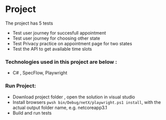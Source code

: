 # Project

The project has 5 tests
- Test user journey for succesfull appointment
- Test user journey for choosing other state
- Test Privacy practice on appointment page for two states
- Test the API to get available time slots

### Technologies used in this project are below :

- C# , SpecFlow, Playwright

### Run Project:
- Download project folder , open the solution in visual studio
- Install browsers `pwsh bin/Debug/netX/playwright.ps1 install`, with the actual output folder name, e.g. netcoreapp3.1
- Build and run tests
